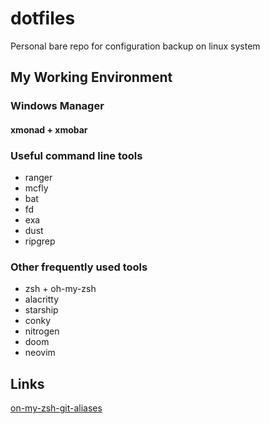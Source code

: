 # dotfiles

Personal bare repo for configuration backup on linux system

## My Working Environment

### Windows Manager

#### xmonad + xmobar

### Useful command line tools

+ ranger
+ mcfly
+ bat
+ fd
+ exa
+ dust
+ ripgrep

### Other frequently used tools

+ zsh + oh-my-zsh
+ alacritty
+ starship
+ conky
+ nitrogen
+ doom
+ neovim

## Links

[on-my-zsh-git-aliases][on-my-zsh-git-aliases]

[on-my-zsh-git-aliases]: https://github.com/ohmyzsh/ohmyzsh/tree/master/plugins/git#aliases
